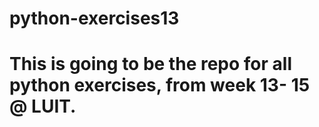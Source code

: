 # python-exercises13

# This is going to be the repo for all python exercises, from week 13- 15 @ LUIT.
